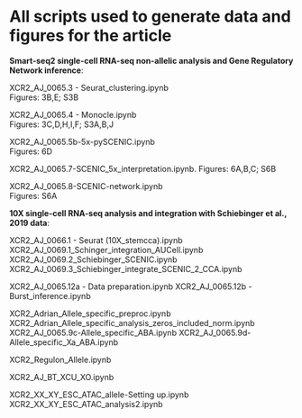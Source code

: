 # All scripts used to generate data and figures for the article 

__Smart-seq2 single-cell RNA-seq non-allelic analysis and Gene Regulatory Network inference__:  

XCR2_AJ_0065.3 - Seurat_clustering.ipynb  
Figures: 3B,E; S3B  

XCR2_AJ_0065.4 - Monocle.ipynb  
Figures: 3C,D,H,I,F; S3A,B,J  

XCR2_AJ_0065.5b-5x-pySCENIC.ipynb  
Figures: 6D  

XCR2_AJ_0065.7-SCENIC_5x_interpretation.ipynb. 
Figures: 6A,B,C; S6B  

XCR2_AJ_0065.8-SCENIC-network.ipynb  
Figures: S6A  

__10X single-cell RNA-seq analysis and integration with Schiebinger et al., 2019 data__:  
  
XCR2_AJ_0066.1 - Seurat (10X_stemcca).ipynb
XCR2_AJ_0069.1_Schinger_integration_AUCell.ipynb
XCR2_AJ_0069.2_Schiebinger_SCENIC.ipynb
XCR2_AJ_0069.3_Schiebinger_integrate_SCENIC_2_CCA.ipynb

XCR2_AJ_0065.12a - Data preparation.ipynb
XCR2_AJ_0065.12b - Burst_inference.ipynb

XCR2_Adrian_Allele_specific_preproc.ipynb
XCR2_Adrian_Allele_specific_analysis_zeros_included_norm.ipynb
XCR2_AJ_0065.9c-Allele_specific_ABA.ipynb
XCR2_AJ_0065.9d-Allele_specific_Xa_ABA.ipynb

XCR2_Regulon_Allele.ipynb

XCR2_AJ_BT_XCU_XO.ipynb

XCR2_XX_XY_ESC_ATAC_allele-Setting up.ipynb
XCR2_XX_XY_ESC_ATAC_analysis2.ipynb
